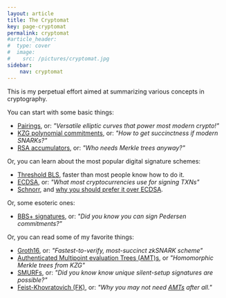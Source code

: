 ```yaml
---
layout: article
title: The Cryptomat
key: page-cryptomat
permalink: cryptomat
#article_header:
#  type: cover
#  image:
#    src: /pictures/cryptomat.jpg
sidebar:
    nav: cryptomat
---
```


This is my perpetual effort aimed at summarizing various concepts in cryptography.

You can start with some basic things:
 - [Pairings](pairings), or: _"Versatile elliptic curves that power most modern crypto!"_
 - [KZG polynomial commitments](/kzg), or: _"How to get succinctness if modern SNARKs?"_
 - [RSA accumulators](/rsa-accumulators), or: _"Who needs Merkle trees anyway?"_

Or, you can learn about the most popular digital signature schemes:
 - [Threshold BLS](/threshold-bls), faster than most people know how to do it.
 - [ECDSA](/ecdsa), or: _"What most cryptocurrencies use for signing TXNs"_
 - [Schnorr](/schnorr-signatures), and [why you should prefer it over ECDSA](/schnorr-vs-ecdsa).

Or, some esoteric ones:
 - [BBS+ signatures](/bbs-plus-signatures), or: _"Did you know you can sign Pedersen commitments?"_

Or, you can read some of my favorite things:
 - [Groth16](/groth16), or: _"Fastest-to-verify, most-succinct zkSNARK scheme"_
 - [Authenticated Multipoint evaluation Trees (AMT)s](/amt#authenticated-multipoint-evaluation-trees-amts), or _"Homomorphic Merkle trees from KZG"_
 - [SMURFs](/smurf), or: _"Did you know know unique silent-setup signatures are possible?"_
 - [Feist-Khovratovich (FK)](/feist-khovratovich), or: _"Why you may not need [AMTs](/amt) after all."_

